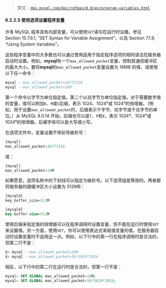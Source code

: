 > 原文：[`dev.mysql.com/doc/refman/8.0/en/program-variables.html`](https://dev.mysql.com/doc/refman/8.0/en/program-variables.html)

#### 6.2.2.5 使用选项设置程序变量

许多 MySQL 程序具有内部变量，可以使用`SET`语句在运行时设置。参见 Section 15.7.6.1, “SET Syntax for Variable Assignment”，以及 Section 7.1.9, “Using System Variables”。

这些程序变量中的大多数也可以通过使用适用于指定程序选项的相同语法在服务器启动时设置。例如，**mysql**有一个`max_allowed_packet`变量，控制其通信缓冲区的最大大小。要将**mysql**的`max_allowed_packet`变量设置为 16MB 的值，请使用以下任一命令：

```sql
mysql --max_allowed_packet=16777216
mysql --max_allowed_packet=16M
```

第一个命令以字节为单位指定值。第二个以兆字节为单位指定值。对于需要数字值的变量，值可以附加`K`、`M`或`G`后缀，表示 1024、1024²或 1024³的倍增器。（例如，用于设置`max_allowed_packet`时，后缀表示千字节、兆字节或千兆字节的单位。）从 MySQL 8.0.14 开始，后缀也可以是`T`、`P`和`E`，表示 1024⁴、1024⁵或 1024⁶的倍增器。后缀字母可以是大写或小写。

在选项文件中，变量设置不带前导破折号：

```sql
[mysql]
max_allowed_packet=16777216
```

或：

```sql
[mysql]
max_allowed_packet=16M
```

如果愿意，选项名称中的下划线可以指定为破折号。以下选项组是等效的。两者都将服务器的键缓冲区大小设置为 512MB：

```sql
[mysqld]
key_buffer_size=512M

[mysqld]
key-buffer-size=512M
```

使用后缀来指定值的倍增器可以在程序调用时设置变量，但不能在运行时使用`SET`来设置值。另一方面，使用`SET`，你可以使用表达式来赋值变量的值，在服务器启动时设置变量时不适用这一点。例如，以下行中的第一行在程序调用时是合法的，但第二行不是：

```sql
$> mysql --max_allowed_packet=16M
$> mysql --max_allowed_packet=16*1024*1024
```

相反，以下行中的第二行在运行时是合法的，但第一行不是：

```sql
mysql> SET GLOBAL max_allowed_packet=16M;
mysql> SET GLOBAL max_allowed_packet=16*1024*1024;
```
